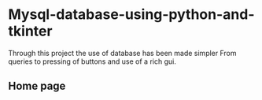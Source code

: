 # Mysql-database-using-python-and-tkinter

Through this project the use of database has been made simpler
From queries to pressing of buttons and use of a rich gui.

## Home page
<!-- <p align="justify">The Home page displays all the databases created by the program and pressing any of the buttons opens the database.</p>
![Home](Capture3.PNG)

## Database page
<p align="justify">The database then shows the tables present and the data inside the table.Through this page you can add a column or insert data into the table.</p>
![Database and its content](Capture4.PNG)

## Add device/database page
<p align="justify">The Add device page/database enables you to create a database based on the device associated with the database(Smartphone,Tablet or Laptop). It allows a maximum of five fields/column for the table which can be added in the database page.</p>
![Add device/database](Capture2.PNG)

## Settings page
<p align="justify">The Settings page enables you to change the password, add a user or delete a user. You can also reach the developer through the GitHub button which opens this GitHub account or through the Gmail button which copies the developer's email address to clipboard.</p>
![Settings](Capture.PNG)

Contact: Gikuhiezekiel@gmail.com

